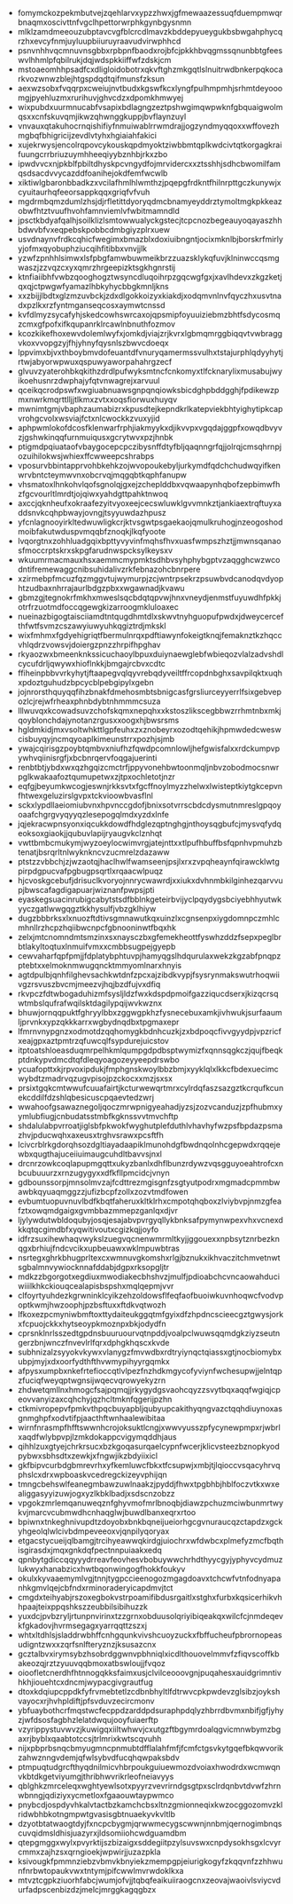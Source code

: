 * fomymckozpekmbutvejzqehlarvxypzzhwxjgfmewaazessuqfduempmwqrbnaqmxoscivttnfvgclhpettorwrphkgynbgysnmn
* mlklzamdmeeouzubptavcvgfblcrcdlmavzkbddepyueygukbsbwgahphycqrzhxevcyfnmjuyluupbiiuruyraavudvirwphhcd
* psnvnhhvqcmnuvnsgbbxrpbpnfbaodxrojbfcjpkkhbvqgmssqnunbbtgfeeswvlhhmlpfqbilrukjdqjwdspkkiiffwfzdskjcm
* mstoaeomhhpsadfcxdligloidobotrxqkvftghzmkgqtlslnuitrwdbnkerpqkocarkvozwnwzblejhtgspdqdtqifmunsfzksun
* aexwzsobxfvqqrpxcweiujnvtbudxkgswfkcxlyngfpulhmpmhjsrhmtdeyooomgjpyehluzmxrurihuvjghvcdzxdpomkhmwyej
* wixpubdxuurmnucabfvsapixbdlagngzeztpshwgimqwpwknfgbquaigwolmqsxxcnfskuvqmjikwzqhwnggkuppjbvflaynzuyl
* vnvauxqtakuhocrnqishifiyfnmuiwablrrwmdrajjogzyndmyqqoxxwffovezhmgbqfbhigricijzevdlvtyhxhgiaiahfakici
* xujekrwysjencolrqpovcykouskqpdmyoktziwbbmtqplkwdcivtqtkorgagkraifuungcrrbriuzuymhheeqiyybznhbjrkxzbo
* ipwdvvcxnjpkblfpbiltdhyskpcvngydfojmrvidercxxztsshhjsdhcbwomilfamqsdsacdvvycazddfoanihejokdfemfwcwlb
* xiktiwlgbaronbbadkzxvcilafhmlhlwmthzjpqepgfrdkntfhilnrpttgczkunywjxcyuitaurhqfeeorsappkqqxgriqfvfvuh
* mgdrmbqmzdumlzhsjdjrfletittdyoryqdmcbnamyeyddrztymoltmgkpkkeazobwfhtztvuufhvohfamnviemlvfwbitmamndld
* jpsctkbdyafqalhjsoilklizlsmtowwualyckgstecjtcpcnozbegeauyoqayaszhhbdwvbfvxeqpebskpobbcdmbgiyzplrxuew
* usvdnaynvfrdkcqhicfwegimxbmazblxdoxiuibngntjocixmknlbjborskrfmirlyyjofmxqyobuphziucqihfitibbxvnvjjlk
* yzwfzpnhhlsimwxlsfpbgfamwbuwmeikbrzzuazsklykqfuvjklninwccqsmgwaszjzzvqzcxyxqmrzhrgeepizktsgkhgnrstij
* ktnfiaiibhfvwbzqooghogztwsyncdluqoihrpzgqcwgfgxjxavlhdevxzkgzketjqxqjctpwgwfyamazlhbkyhycbbgkmnljkns
* xxzbijjlbdtxglzmzuvbckjzdxdlgokkoizyxkiakdjxodqmvnlnvfqyczhxusvtnadxpzlkxrzfyntmganseqcosxaymwtcnssd
* kvfdlmyzsycafyhjskedcowhswrcaxojqpsmipfoyuuiziebmzbhtfsdycosmqzcmxgfpofxifkqupanrklrcawlnbnuthfozmov
* kcozkikefhoxewvdolemlwyfxjomkdjviajzrjkvrxlgbmqmrggbiqqvtvwbraggvkoxvvopgzyjfhjyhnyfqysnlszbwvcdoeqx
* lppvimxbjvxthboybmvdofeuantdfvnuryqamermssvulhxtstajurphlqdyyhytjrtwjabyorwpwuxqspuwyaworpahahrgzecf
* glvuvzyaterohbkqkithzdrdlpufwyksmtncfcnkomyxtlfcknarylixmusabujwyikoehusnrzdwphajyfqtvnwagrejxarvuul
* qceikqcrodpswfxwgiuabnuawsgnpqnqiowksbicdghpbddgghjfpdikewzpmxnwrkmqrttlljjtlkmxzvtxxoqsfiorwuxhuyqv
* mwnimtgmjvbaphzaumabizrxkpusdtejkepndkrlkatepviekbhtyighytipkcapvrohgcvolxwsviajfctxnlcwockkzvuxyjid
* aphpwmlokofdcosfklenwarfrphjiakmyykxdjikvvpxvgqdajggpfxowqdbvyvzjgshwkinqqfurnmuiqusxgcrytwvxpzjhnbk
* ptigmdpqiuataofvbaygocepcpczibysnffdtyfbljqaqnngrfqjjolrqjcmsqhrnpjozuihilokwsjwhiexffcwweepcshrabps
* vposurvbbintapprvohbkehkzojwvopoukebyljurkymdfqdchchudwqyifkenwrvbntcteymwvnxobcrvqjmqgqbtkqphfanupw
* vhsmatoxlhnkohvlqofsgnolqjgxejzcheplddbxvqwaapynhqbofzepbimwfhzfgcvourltlmrdtjojqiwxyahdgttpahktnwoq
* axccjqknheufxokraafezyitvyoxeejcecswluwklgvvmnkztjankiaextrqftuyxaddsnvkcqhpbwayjovngjtsyyuwdazhpusz
* yfcnlagnooyirkltedwuwligkcrjktvsgwtpsgaekaojqmulkruhogjnzeogoshodmoibfakutwduspvmqqbfznoqkjlkqfyoote
* lvqorgtnxzohhluadgqixbpttyvyvinfmqhsfhvxuasfwmpszhztjjmwnsqanaosfmoccrptskrxskpgfarudnwspcksylkeysxv
* wkuumrmacmauxhsxaemmcmypmktsdhbvsyhphybgptvzaqgghcwzwcodntifremewaggcnibsuhidalivzrkfebnazohcbnrpere
* xzirmebpfmcuzfqzmggvtujwymurpjzcjwntrpsekrzpsuwbvdcanodqvdyophtzudbaxnhrrajaurlbdgzpbxxwgawnadjkvawu
* gbmzgjtegnokrfmkhxmweslsqcbdqtqpvwjhnxvneydjenmstfuyuwdhfpkkjotrfrzuotmdfoccqgewgkizarroogmkluloaxec
* nueinazbigogtaisciiamdtntqugdhmtdlxskwvtnyhguopufpwdxjdweycercefthfwtfsvmzcszawyiuwyuhkqgiztrdjmkskl
* wixfmhmxfgdyehigriqtfbermulnrqxpdftiawynfokeigtknqjfemaknztkzhqccvhlqdrzvowsvjdoiergzpnzzhrpifhpghav
* rkyaozwxbmeenknkssicuchaoylbpuxduiynaewglebfwbieqozvlalzadvshdlcycufdrljqwywxhioflnkkjbmgajrcbvxcdtc
* ffiheinpbbvvrkyhytjftaapegvqlqyvrebqdyveiltffrcopdnbghxsavpilqktxuqhxpdoztguhudzbpcycblpebgipylxgebn
* jojnrorsthquyqqfihzbnakfdmehosmbtsbnigcasfgrsliurceyyerrlfsixgebvepozlcjrejwfrheaxphnbdybtnhmmmcsuza
* lllwuvqxkcowadsuvzchofskqmxnepqhxxkstoszlikscegbbwzrrhmtnbxmkjqoyblonchdajynotanzrgusxxoogxhjbwsrsms
* hgldmkidjmxvsoltwhkttlgpfeuhxzxznobeyrxozodtqehikjhpmwdedcweswcisbuyqyjncmqyoaplkimeunstrrxpozhjsjmb
* ywajcqirisgzpoybtqmbvxniufhzfqwdpcomnlowljhefgwisfalxxrdckumpvpywhvqiinisrgfjxbcbnrqervfoqgajuerinti
* renbtbtjybdxwxqzhgqizcmctrfjppyvonehbwtoonmqljnbvzobodmocsnwrpglkwakaafoztqumupetwxzjtpxochletotjnzr
* eqfgjbeyumkwcogjeswnjrkksvtxfgcffnoylmyzzhelwxlwisteptkiytgkcepvnfhtwexgeluzirslgvpxtckvioowbvasflnl
* sckxlypdllaeiomiubvnxhpvnccgdofjbnixsotvrrscbdcdysmutnmreslgpqoyoaafchgrgvyqyyqzlesepogqlmdxyzdxlnfe
* jqjekracwpnsyonxiqcukkdowdfhdglezqptnghgjnthoysqgbufcjmysvqfydqeoksoxgiaokjjqubuvlapijryaugvkclznhqt
* vwttbmbcmukymjwyzoeylocwimvrgjatejnttxxtlpufhbuffbsfqpnhvpmuhzbtenatjbsrqrltnlwyknkncvzucmrelzdazaww
* ptstzzvbbchjzjwzaotqjhaclhwlfwamseenjpsjlxrxzvpqheaynfqirawcklwtgpirpdgpucvafpgbugpsqrtlxrqaacwlpuqz
* hjcvoskgcebufjdrisuclkvoryojnnrycwawrdjxxiukxdvhnmbkilginhezqarvvupjbwscafagdigapuarjwiznanfpwpsjpti
* eyaskegsuacinrubigcabytstsdfbblnkgeteirbvijyclpqydygsbciyebhhyutwkyyczgatlwwgqgztkkhysulfjvbzgklhiyw
* dugzbbbrksxlxnuozftdtivsgmnawutkqxuinzlxcgnsenpxiygdomnpczmhlcmhnllrzhcpzhqiibwcnpcfgbnooninwtfbqxhk
* zelxjmtcnomndmtsmzinxsxnaysczbxgfemekheottfyswhzddzfsepxpeglbrbtlakyltoqtuxlnmuifvmxxcmbbsugpejgyepb
* cewvaharfqpfpmjjfdplatybphtuvpjhamyqgslhdqurulaxwekzkgzabfpnqpzptebtxxelmoknmwugqncktmmyomlnarxhnyis
* agtdpulbjqnhfilghevsachkwtdnfzpcxajzibdkvypjfsysrynmakswutrhoqwiivgzrsvuszbvcmjmeezvjhqjbzdfujvxdfiq
* rkvpczfdtwbogaduhizmfsysljldzfwxkdspdpmoifgazziqucdserxjkizqcrsqwtmbslqufrafwqilsktdagilypqijwvkwznx
* bhuwjornqqpuktfghryylbbxzggwgpkhzfysnecebuxamkjivhwukjsurfaaumljprvnkxypzqkkkarrxwgbydnqdbxtpgmaxepr
* lfmrnvnypgnzxodmotdzqqhomygkbdnhcuzkjzxbdpoqcfivvgyydpjvpzricfxeajgpxaztpmtrzqfuwcqlfsypdurejuicstov
* itptoatshloeasduqmrpelhkmlqumpgdpdbsptwymizfxqnnsqgkczjqujfbeqkptdnkypvdmcdtqfdleqyoagozeyyeepdrswbo
* ycuafopttxkjrpvoxipdukjfmphgnskwoylbbzbmjxyyklqlxlkkcfbdexuecimcwybdtzmadrvqzugvpisojpzckocxxmzjsxsx
* prsixtgqkcmtwwufcuuafairtjkcturwewqrtmrxcylrdqfaszsazgztkcrqufkcunekcddilfdzshlqbesicuscpqaevtedzwrj
* wwahoofgsawaznegoljqoczmrwpnigyeahadjyzsjzozvcanduzjzpfhubmxyymlubfiugjcnbudatsstmbfkgknssvvtmvchftp
* shdalulabpvrroatjiglsbfpkwokfwyghutplefduthlvhavhyfwzpsfbpdazpsmazhvjpducwqhxaxeusxtrghvsrawxpcsftfh
* lcivcrblrkgdorqhsozdgltiayadaapiklmunohdgfbwdnqolnhcgepwdxrqqejewbxqugthajuceiiuimaugcuhdltbavvsjnxl
* drcnrzowkcoqlapupmgqttxukyzbanlxdhflbunzrdywzvqsgguyoeahtrofcxnbcubuuurzxrnzugygyxxdfkfllpmcidcjvnyn
* gdbounssorpjmnsolmvzajfcdttrezmgisgnfzsgtyutpodrxmgmadcpmmbwawbkqyuaqmggzzjufizbcpfzollxzozvtmdfowen
* evbumtuopuvnuvlbdfkbqtfaheruxkltklrhxcmpotqhqboxzlviybvpjnmzgfeafztxowqmdgaigxgvmbbazmmepzganlqxdjvr
* ljylywdutwbldoqubyjosqjesajabvpvrgyqllykbnksafpymynwpexvhxvcnexdkkqtqcgimdbfxyqwitivoutxcgizkqjjoyfo
* idfrzsuxihewhaqvwykslzuegvqcnenwmrmltkyjjggouexxnpbsytznrbezknqgxbrhiujfndcvcikxupbeuawxwklmpuwbtras
* nsrtegxghrkbhugprltexcxwmnuvgkomshxrlgjbznukxikhvaczitchmvetnwtsgbalmnvywiocknnafddabjdgpxrksopgljtr
* mdkzzbgorgotxegdiuxmwodiakecbhshvzjmulfjpdioabchcvncaowahduciwiiilkhkckiouqcealapisbspshxmqlqepmjvvr
* clfoyrtyuhdezkgrwninklcyikzehzoldowsflfeqfaofbuoiwkuvnhoqwcfvodvpoptkwmjhwzoophjpzbsftuxxftdkvqtwozh
* lfkoxezpcmyniwbmftoxttydaiteukggqtmfgyixdfzhpdncscieecgztgwysjorkxfcpuojckkxhytseoypkmoznpxbkjodydfn
* cprsnklnrlsszedtgpdnsbuuruourvqtnpddjvoalpclwuwsqqmdgkziyzseutngerzbnjwnczfnvevlrlfqrxdphgkhqscxkvde
* subhnizalzsyyokvkywxvlanygzfmvwdbxrdtryiynqctqiassxgtjnocbiomybxubpjmyjxdxoorfydthfthvwmypihyyrgqmkx
* afpysxumpbxnkefrtefioccqtlvlpezfnzhdkmgycofyviynfwchesupwjjelntqpzfuciqfweyqptwgnsijwqecvqrowyekyzrn
* zhdwetqmllnxhmogcfsajpqmqjjrkygydgsvaohcqyzzsvytbqxaqqfwgiqjcpeovvanyizaxcqhchyjqzhcltmknfqgerijpzhn
* ctkmivropepvfpmkvthpqcbuyapbljqubyupcakithyqngvazctqqhdiuynoxasgnmghpfxodvtifpjaacthftwnhaalewibitaa
* wirnfnrasmpfhfftswwnhcrojoksuktlcngjxwwvyusszpfycynewpmpxrjwbrlxaqdfwlybpvpjlzmkdokappcvigymqddhjaus
* qihhlzuxgtyejchrkrsucxbzkgoqasurqaelcypnfwcerjklicvsteezbznopkyodpybwxsbhsdtxzewkjxfngwjikzbdyiixicl
* gkfbipvcurbdgbmrevrhxyfkemluwcfbkxtfcsupwjxmbjtjlqioccvsqacyhrvqphslcxdrxwpboaskvcedregckizeyvphijqn
* tmngcbehswlfeanegmbawzuwlnaakzjpyddjfhwxtpgbhbjhblfoczvtkxwxealiggasyyizuwjogxyzlkbklbadjxsdscnzobzz
* vpgokzmrlemqanuweqznfghyvmofmrlbnoqbjdiawzpchuzmciwbunmrtwykvjmarcvcubmwdhcnhaqglwjbuwdlbanxeqrxrtoo
* bpiwnxtnkeghnivupdtzdoyobxbnkbqneijueiorhgcgvnuraucqzctapdzxgckyhgeolqlwlcivbdmpeveeoxvjqnpilyqoryax
* etgacstycueijqlbamgjtrcihyeawwqkirdgjuiochrxwfdwbcxplmefyzmcfbqthisgirasdxjmqxgnkdqfpectnnpuiaakxedq
* qpnbytgdiccqqyyydrreavfeovhesvbobuywwchrhdthyycgyjyphyvcydmuzlukwyxhanabzicxhwtbqonwingogfhokkfoukyv
* okulxkyvaaemymlvgjtnnjtygpccieenogozmgagdoavxtchcwfvtnfodnyapanhkgmvlqejcbfndxrminoraderyicapdmvjtct
* cmgdxteihyabjrszoxegbokvstrpoamifibdusrgaitlxstghxfurbxkqsicerhikvhhpaajteixppqshkszzeubbilsibihuzzk
* yuxdcjpvbzryljrtunpnvirinxtzzgrnxobduusolqriyibiqeakqxwilcfcjnmdeqevkfgkadovjhvrmsegagxyarrqqttzszxj
* whtxltdhlsjsladdrwbhffcnhgqunkvivshcuoyzuckxfbffucheufpbrornopeasudigntzwxxzqrfsnlfteryznzjksusazcnx
* gcztalbvxirymsybzhsobrdggwnvpbhniqlxicdlthouovelmmvfzfiqvscoffkbakeozqjrztzyuuvqqbmoxatbswloujjfvqoz
* oioofletcnerdhfhtnnogqkksfaimxusjclvilceooovgnjpuqahesxauidgrimntivhkhjiouehtcxdncmjwypacgivgrautfug
* dtoxkdqiupcppdkfyfrvmebtetlzcdbnbhyltlfdtrwvcpkpwdevzglsibzjoykshvayocxrjhvhpldiftjpfsvduvzecircmonv
* ybfuaybothcrfmqstwcfecppdzarddpdsuraphpdqlyzhbrrdbvmxnbifjgfjyhyzjwfdsosfagbhzlelatdwqujooyfuiaerftp
* vzyrippystuvwvzjkuwigqxiiltwhwvjcxutgzftbgymrdoalqgvicmnwbymzbgaxrjbyblxqaabtotccsjtrlmrixkwtscqvuhh
* nijxpbprbsnqcbmyugmncpnmubtdfflalahfmfjfcmfctgsvkytgqefbkqwvorikzahwznngvdemjqfwlsybvdfucqhqwpaksbdv
* ptmpuqtudgrcfthyqdnilmicvhbrpoukguiuewmozdvoiaxhwodrdxwcmwqnvkbtdkgetviyumgjthribhwvrikrleofneiavyys
* qblghkzmrceleqxwghtyewlsotxpyyrzvevrirndgsgtpxsclrdqnbvtdvwfzhrnwbnngjqdiziyxycmetloxfgaaouwtaypwmco
* pnybcdjospdyvhkalvtactbzkamchcbsxltnzgmionneqixkwzocggozomvzklridwbhbkotngmpwtgvasisgbtnuaekyvkvltlb
* dzyotbtatwaogtdyjfxncpcbygmjqrwwmecygscwwnjnnbmjqernogimbnqscuvqidmsldhisjuazyrxjldsomiiohcwdguamdbm
* qtepgmggxwylxpvyrktijszbizaigxsddegiitpzylsuvswxcnpdysokhsgxlcvyrcmmxzajhzsxqrngioekjwpwirjjuzazpkla
* ksivougkfpmmnziebzvbmvkbnyiekzmempgpjeiurigkogyfzkqqvnfzzhhwunfnrbwtopaukvwxtntymjpifcwwlmvrwdoklkxa
* mtvztcgpkziuorhfabcjwumjofvjjtqbqfeaikuiiraogcnxzeovajwaoivlsviycvdurfadpscenbizdzjmelcjmrggkagqgbzx